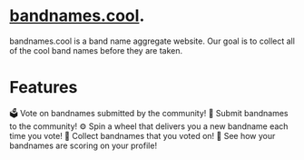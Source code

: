 # [bandnames.cool](https://www.bandnames.cool).

bandnames.cool is a band name aggregate website. Our goal is to collect all of the cool band names before they are taken. 

# Features

🗳 Vote on bandnames submitted by the community! 
🥁 Submit bandnames to the community! 
⚙️ Spin a wheel that delivers you a new bandname each time you vote!
🎸 Collect bandnames that you voted on!
🎹 See how your bandnames are scoring on your profile!
